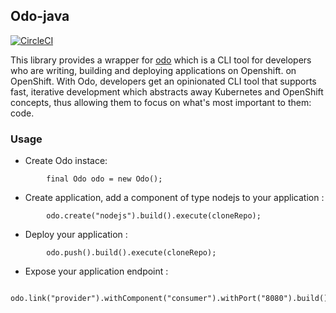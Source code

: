 ## Odo-java

[![CircleCI](https://circleci.com/gh/jshiftio/odo-java.svg?style=svg)](https://circleci.com/gh/jshiftio/io.jshift.odo-java)

This library provides a wrapper for [odo](https://github.com/redhat-developer/io.jshift.odo) which is a CLI tool for developers who are writing,
building and deploying applications on Openshift. on OpenShift. With Odo, developers get an opinionated CLI tool that supports fast,  iterative development which abstracts away Kubernetes and OpenShift concepts, thus allowing them to focus on what's most important 
to them: code.

### Usage
* Create Odo instace:
```
        final Odo odo = new Odo();
```

* Create application, add a component of type nodejs to your application :
```
        odo.create("nodejs").build().execute(cloneRepo);
```

* Deploy your application :
```
        odo.push().build().execute(cloneRepo);
```

* Expose your application endpoint :
```
        odo.link("provider").withComponent("consumer").withPort("8080").build().execute(cloneRepo);

```
